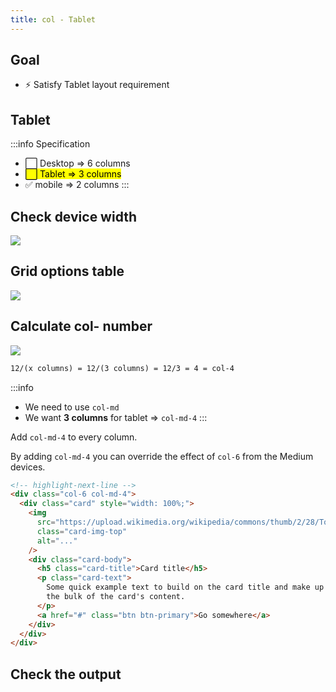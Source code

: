 ```yaml
---
title: col - Tablet
---
```


## Goal
- ⚡ Satisfy Tablet layout requirement

## Tablet
:::info Specification
- ⬜ Desktop => 6 columns
- <mark>⬜ Tablet => 3 columns</mark>
- ✅ mobile => 2 columns
:::

## Check device width
![](https://coderhackers-1302290683.cos.ap-singapore.myqcloud.com/2020-05-21-14-16-34.png)

## Grid options table
![](https://storage.googleapis.com/coderhackers-assets/docs/img/2020-05-09-05-15-12.png)


## Calculate col- number

![](https://coderhackers-1302290683.cos.ap-singapore.myqcloud.com/2020-05-21-11-01-06.png)
```txt title="Formula to determine col- number"
12/(x columns) = 12/(3 columns) = 12/3 = 4 = col-4
```

:::info
- We need to use `col-md`
- We want **3 columns** for tablet => `col-md-4`
:::


Add `col-md-4` to every column.

By adding `col-md-4` you can override the effect of `col-6` from the Medium devices.
```html
<!-- highlight-next-line -->
<div class="col-6 col-md-4">
  <div class="card" style="width: 100%;">
    <img
      src="https://upload.wikimedia.org/wikipedia/commons/thumb/2/28/Tortoiseshell_she-cat.JPG/640px-Tortoiseshell_she-cat.JPG"
      class="card-img-top"
      alt="..."
    />
    <div class="card-body">
      <h5 class="card-title">Card title</h5>
      <p class="card-text">
        Some quick example text to build on the card title and make up
        the bulk of the card's content.
      </p>
      <a href="#" class="btn btn-primary">Go somewhere</a>
    </div>
  </div>
</div>
```

## Check the output